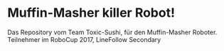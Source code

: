 # Muffin-Masher killer Robot!

Das Repository vom Team Toxic-Sushi, für den Muffin-Masher Roboter.
Teilnehmer im RoboCup 2017, LineFollow Secondary
